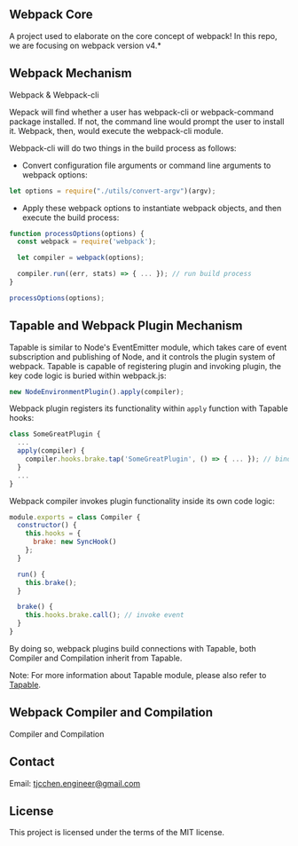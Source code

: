 ## Webpack Core
A project used to elaborate on the core concept of webpack! In this repo, we are focusing on webpack version v4.*

## Webpack Mechanism
Webpack & Webpack-cli

Wepack will find whether a user has webpack-cli or webpack-command package installed. If not, the command line would prompt the user to install it. Webpack, then, would execute the webpack-cli module.

Webpack-cli will do two things in the build process as follows:
- Convert configuration file arguments or command line arguments to webpack options:
```js
let options = require("./utils/convert-argv")(argv);
```
- Apply these webpack options to instantiate webpack objects, and then execute the build process:
```js
function processOptions(options) {
  const webpack = require('webpack');

  let compiler = webpack(options);

  compiler.run((err, stats) => { ... }); // run build process
}

processOptions(options);
```

## Tapable and Webpack Plugin Mechanism
Tapable is similar to Node's EventEmitter module, which takes care of event subscription and publishing of Node, and it controls the plugin system of webpack. Tapable is capable of registering plugin and invoking plugin, the key code logic is buried within webpack.js:
```js
new NodeEnvironmentPlugin().apply(compiler);
```

Webpack plugin registers its functionality within `apply` function with Tapable hooks:
```js
class SomeGreatPlugin {
  ...
  apply(compiler) {
    compiler.hooks.brake.tap('SomeGreatPlugin', () => { ... }); // bind event
  }
  ...
}
```

Webpack compiler invokes plugin functionality inside its own code logic:
```js
module.exports = class Compiler {
  constructor() {
    this.hooks = {
      brake: new SyncHook()
    };
  }

  run() {
    this.brake();
  }

  brake() {
    this.hooks.brake.call(); // invoke event
  }
}
```

By doing so, webpack plugins build connections with Tapable, both Compiler and Compilation inherit from Tapable.

Note: For more information about Tapable module, please also refer to [Tapable](https://github.com/webpack/tapable).

## Webpack Compiler and Compilation
Compiler and Compilation

## Contact
Email: tjcchen.engineer@gmail.com

## License
This project is licensed under the terms of the MIT license.
